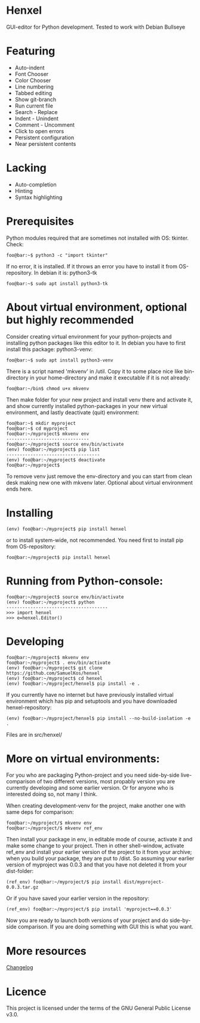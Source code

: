 # Henxel
GUI-editor for Python development. Tested to work with Debian Bullseye


# Featuring
* Auto-indent
* Font Chooser
* Color Chooser
* Line numbering
* Tabbed editing
* Show git-branch
* Run current file
* Search - Replace
* Indent - Unindent
* Comment - Uncomment
* Click to open errors
* Persistent configuration
* Near persistent contents

# Lacking
* Auto-completion
* Hinting
* Syntax highlighting

# Prerequisites
Python modules required that are sometimes not installed with OS: tkinter. Check:

```console
foo@bar:~$ python3 -c "import tkinter"
```

If no error, it is installed. If it throws an error you have to install it from OS-repository. In debian it is: python3-tk

```console
foo@bar:~$ sudo apt install python3-tk
```

# About virtual environment, optional but highly recommended
Consider creating virtual environment for your python-projects and installing python packages like this editor to it. In debian you have to first install this package: python3-venv:

```console
foo@bar:~$ sudo apt install python3-venv
```

There is a script named 'mkvenv' in /util. Copy it to some place nice like bin-directory in your home-directory and make it executable if it is not already:
```console
foo@bar:~/bin$ chmod u+x mkvenv
```

Then make folder for your new project and install venv there and activate it, and show currently installed python-packages in your new virtual environment, and lastly deactivate (quit) environment:
```console
foo@bar:~$ mkdir myproject
foo@bar:~$ cd myproject
foo@bar:~/myproject$ mkvenv env
-------------------------------
foo@bar:~/myproject$ source env/bin/activate
(env) foo@bar:~/myproject$ pip list
-----------------------------------
(env) foo@bar:~/myproject$ deactivate
foo@bar:~/myproject$
```

To remove venv just remove the env-directory and you can start from clean desk making new one with mkvenv later. Optional about virtual environment ends here.

# Installing
```console
(env) foo@bar:~/myproject$ pip install henxel
```

or to install system-wide, not recommended. You need first to install pip from OS-repository:

```console
foo@bar:~/myproject$ pip install henxel
```


# Running from Python-console:

```console
foo@bar:~/myproject$ source env/bin/activate
(env) foo@bar:~/myproject$ python
--------------------------------------
>>> import henxel
>>> e=henxel.Editor()
```

# Developing

```console
foo@bar:~/myproject$ mkvenv env
foo@bar:~/myproject$ . env/bin/activate
(env) foo@bar:~/myproject$ git clone https://github.com/SamuelKos/henxel
(env) foo@bar:~/myproject$ cd henxel
(env) foo@bar:~/myproject/henxel$ pip install -e .
```

If you currently have no internet but have previously installed virtual environment which has pip and setuptools and you have downloaded henxel-repository:

```console
(env) foo@bar:~/myproject/henxel$ pip install --no-build-isolation -e .
```

Files are in src/henxel/


# More on virtual environments:
For you who are packaging Python-project and you need side-by-side live-comparison of two different versions,
most propably version you are currently developing and some earlier version. Or for anyone who is interested doing so, not many I think.

When creating development-venv for the project, make another one with same deps for comparison:

```console
foo@bar:~/myproject/$ mkvenv env
foo@bar:~/myproject/$ mkvenv ref_env
```

Then install your package in env, in editable mode of course, activate it and make some change to your project.
Then in other shell-window, activate ref_env and install your earlier version of the project to it from your
archive; when you build your package, they are put to /dist. So assuming your earlier version of myproject
was 0.0.3 and that you have not deleted it from your dist-folder:

```console
(ref_env) foo@bar:~/myproject/$ pip install dist/myproject-0.0.3.tar.gz
```


Or if you have saved your earlier version in the repository:

```console
(ref_env) foo@bar:~/myproject/$ pip install 'myproject==0.0.3'
```


Now you are ready to launch both versions of your project and do side-by-side comparison. If you
are doing something with GUI this is what you want.


# More resources
[Changelog](https://github.com/SamuelKos/henxel/blob/main/CHANGELOG.md)

# Licence
This project is licensed under the terms of the GNU General Public License v3.0.
